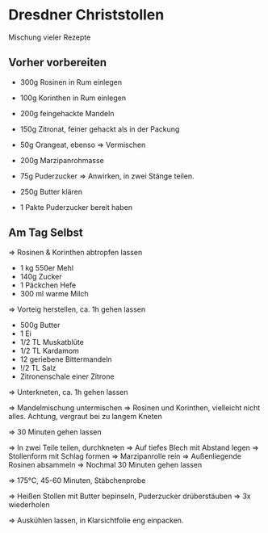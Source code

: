 # Dresdner Christstollen

Mischung vieler Rezepte

## Vorher vorbereiten

* 300g Rosinen in Rum einlegen
* 100g Korinthen in Rum einlegen

* 200g feingehackte Mandeln
* 150g Zitronat, feiner gehackt als in der Packung
* 50g Orangeat, ebenso
=> Vermischen

* 200g Marzipanrohmasse
* 75g Puderzucker
=> Anwirken, in zwei Stänge teilen.

* 250g Butter klären
* 1 Pakte Puderzucker bereit haben


## Am Tag Selbst

=> Rosinen & Korinthen abtropfen lassen

* 1 kg 550er Mehl
* 140g Zucker
* 1 Päckchen Hefe
* 300 ml warme Milch

=> Vorteig herstellen, ca. 1h gehen lassen

* 500g Butter
* 1 Ei
* 1/2 TL Muskatblüte
* 1/2 TL Kardamom
* 12 geriebene Bittermandeln
* !/2 TL Salz
* Zitronenschale einer Zitrone

=> Unterkneten, ca. 1h gehen lassen

=> Mandelmischung untermischen
=> Rosinen und Korinthen, vielleicht nicht alles. Achtung, vergraut bei zu langem Kneten

=> 30 Minuten gehen lassen

=> In zwei Teile teilen, durchkneten
=> Auf tiefes Blech mit Abstand legen
=> Stollenform mit Schlag formen
=> Marzipanrolle rein
=> Außenliegende Rosinen absammeln
=> Nochmal 30 Minuten gehen lassen

=> 175°C, 45-60 Minuten, Stäbchenprobe

=> Heißen Stollen mit Butter bepinseln, Puderzucker drüberstäuben
=> 3x wiederholen

=> Auskühlen lassen, in Klarsichtfolie eng einpacken.
